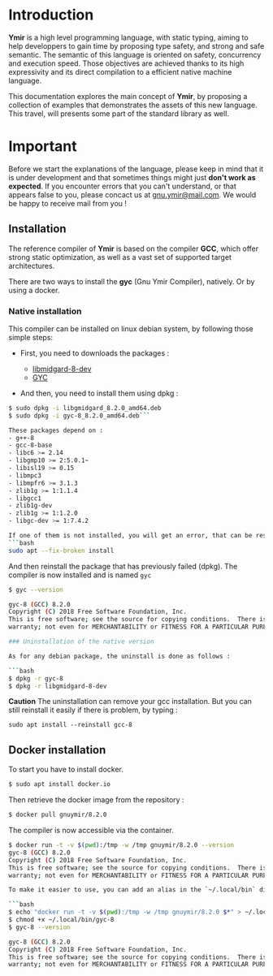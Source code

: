 # Introduction

**Ymir** is a high level programming language, with static typing,
  aiming to help developpers to gain time by proposing type safety,
  and strong and safe semantic. The semantic of this language is
  oriented on safety, concurrency and execution speed. Those
  objectives are achieved thanks to its high expressivity and its
  direct compilation to a efficient native machine language.


This documentation explores the main concept of **Ymir**, by proposing
a collection of examples that demonstrates the assets of this new
language. This travel, will presents some part of the standard library
as well.

# Important

Before we start the explanations of the language, please keep in mind
that it is under development and that sometimes things might just
**don't work as expected**. If you encounter errors that you can't
understand, or that appears false to you, please concact us at <gnu.ymir@mail.com>. We would be happy to receive mail from you !

## Installation

The reference compiler of **Ymir** is based on the compiler **GCC**,
which offer strong static optimization, as well as a vast set of
supported target architectures.

There are two ways to install the **gyc** (Gnu Ymir Compiler), natively. Or by using a docker.

### Native installation 

This compiler can be installed on linux debian system, by following those simple steps: 
- First, you need to downloads the packages : 
  - [libmidgard-8-dev](https://www.dropbox.com/s/mak3hjk3p6pm9kw/libgmidgard_8.2.0_amd64.deb?dl=0)
  - [GYC](https://www.dropbox.com/s/futjf3uphgl0myt/gyc-8_8.2.0_amd64.deb?dl=0)
	
- And then, you need to install them using dpkg : 

```bash
$ sudo dpkg -i libgmidgard_8.2.0_amd64.deb
$ sudo dpkg -i gyc-8_8.2.0_amd64.deb```

These packages depend on : 
- g++-8
- gcc-8-base
- libc6 >= 2.14
- libgmp10 >= 2:5.0.1~
- libisl19 >= 0.15
- libmpc3
- libmpfr6 >= 3.1.3
- zlib1g >= 1:1.1.4
- libgcc1
- zlib1g-dev
- zlib1g >= 1:1.2.0
- libgc-dev >= 1:7.4.2

If one of them is not installed, you will get an error, that can be resolved by launching the command : 
```bash
sudo apt --fix-broken install
```

And then reinstall the package that has previously failed (dpkg).
The compiler is now installed and is named `gyc`

```bash
$ gyc --version

gyc-8 (GCC) 8.2.0
Copyright (C) 2018 Free Software Foundation, Inc.
This is free software; see the source for copying conditions.  There is NO
warranty; not even for MERCHANTABILITY or FITNESS FOR A PARTICULAR PURPOSE.```

### Uninstallation of the native version

As for any debian package, the uninstall is done as follows : 

```bash
$ dpkg -r gyc-8
$ dpkg -r libgmidgard-8-dev
```
**Caution** The uninstallation can remove your gcc installation.
But you can still reinstall it easily if there is problem, by typing : 
```ymir
sudo apt install --reinstall gcc-8 
```

## Docker installation

To start you have to install docker.
```bash
$ sudo apt install docker.io
```

Then retrieve the docker image from the repository :
```bash
$ docker pull gnuymir/8.2.0
```

The compiler is now accessible via the container.
```bash
$ docker run -t -v $(pwd):/tmp -w /tmp gnuymir/8.2.0 --version 
gyc-8 (GCC) 8.2.0
Copyright (C) 2018 Free Software Foundation, Inc.
This is free software; see the source for copying conditions.  There is NO
warranty; not even for MERCHANTABILITY or FITNESS FOR A PARTICULAR PURPOSE.```

To make it easier to use, you can add an alias in the `~/.local/bin` directory.

```bash
$ echo "docker run -t -v $(pwd):/tmp -w /tmp gnuymir/8.2.0 $*" > ~/.local/bin/gyc-8
$ chmod +x ~/.local/bin/gyc-8
$ gyc-8 --version

gyc-8 (GCC) 8.2.0
Copyright (C) 2018 Free Software Foundation, Inc.
This is free software; see the source for copying conditions.  There is NO
warranty; not even for MERCHANTABILITY or FITNESS FOR A PARTICULAR PURPOSE.
```
